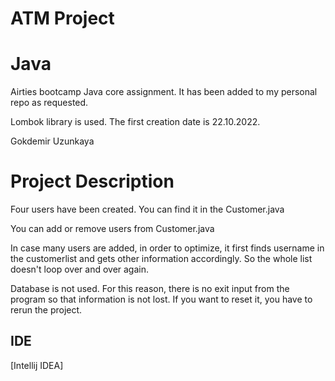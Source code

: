# ATM Project

# Java

Airties bootcamp Java core assignment. It has been added to my personal repo as requested.

Lombok library is used. The first creation date is 22.10.2022.

Gokdemir Uzunkaya

# Project Description


Four users have been created. You can find it in the Customer.java

You can add or remove users from Customer.java

In case many users are added, in order to optimize, it first finds username in the customerlist and gets other information accordingly. So the whole list doesn't loop over and over again.

Database is not used. For this reason, there is no exit input from the program so that information is not lost. If you want to reset it, you have to rerun the project.
## IDE
[Intellij IDEA]